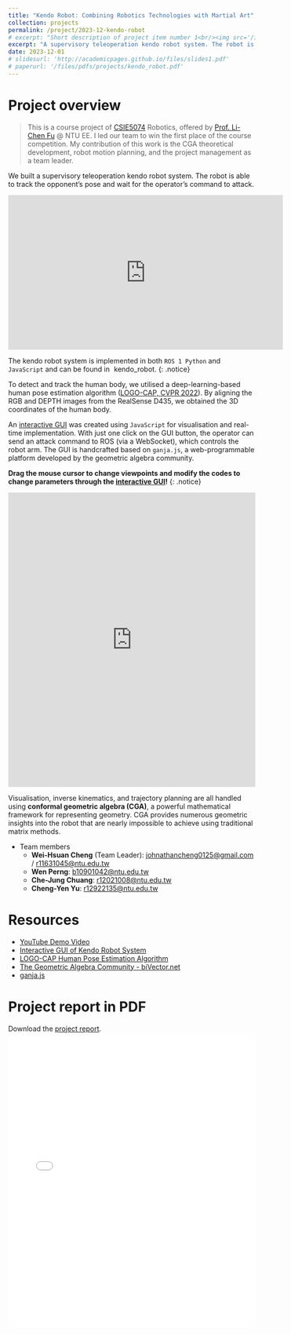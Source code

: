 ```yaml
---
title: "Kendo Robot: Combining Robotics Technologies with Martial Art"
collection: projects
permalink: /project/2023-12-kendo-robot
# excerpt: "Short description of project item number 1<br/><img src='/images/500x300.png'>"
excerpt: "A supervisory teleoperation kendo robot system. The robot is able to track the opponent’s pose and wait for the operator’s command to attack. *Robotics competition winner as a team leader in the course project of [CSIE5074](https://nol.ntu.edu.tw/nol/coursesearch/print_table.php?course_id=922%20U1070&class=&dpt_code=9210&ser_no=62682&semester=112-1&lang=CH) Robotics, offered by [Prof. Li-Chen Fu](https://www.ntueeacl.com/25351235662594525480-advisor.html) @ NTU EE*. <a href='https://github.com/wei-hsuan-cheng/kendo_robot' target='_blank' style='text-decoration: none;'><i class='fab fa-github' style=''></i><span style='margin-left: 0.13cm'>kendo_robot</span></a>"
date: 2023-12-01
# slidesurl: 'http://academicpages.github.io/files/slides1.pdf'
# paperurl: '/files/pdfs/projects/kendo_robot.pdf'
---
```


# Project overview

> This is a course project of [CSIE5074](https://nol.ntu.edu.tw/nol/coursesearch/print_table.php?course_id=922%20U1070&class=&dpt_code=9210&ser_no=62682&semester=112-1&lang=CH) Robotics, offered by [Prof. Li-Chen Fu](https://www.ntueeacl.com/25351235662594525480-advisor.html) @ NTU EE. I led our team to win the first place of the course competition. My contribution of this work is the CGA theoretical development, robot motion planning, and the project management as a team leader.

We built a supervisory teleoperation kendo robot system. The robot is able to track the opponent’s pose and wait for the operator’s command to attack.

<iframe width="560" height="315" 
        src="https://www.youtube.com/embed/9ygvFLr1BNQ" 
        frameborder="0" 
        allow="accelerometer; autoplay; encrypted-media; gyroscope; picture-in-picture" 
        allowfullscreen>
</iframe>


The kendo robot system is implemented in both  ``ROS 1 Python`` and ``JavaScript`` and can be found in <a href='https://github.com/wei-hsuan-cheng/kendo_robot' target='_blank' style='text-decoration: none;'><i class='fab fa-github' style=''></i><span style='margin-left: 0.13cm'>kendo_robot</span></a>.
{: .notice}

To detect and track the human body, we utilised a deep-learning-based human pose estimation algorithm ([LOGO-CAP, CVPR 2022](https://github.com/cherubicXN/logocap)). By aligning the RGB and DEPTH images from the RealSense D435, we obtained the 3D coordinates of the human body.

An [interactive GUI] was created using `JavaScript` for visualisation and real-time implementation. With just one click on the GUI button, the operator can send an attack command to ROS (via a WebSocket), which controls the robot arm. The GUI is handcrafted based on `ganja.js`, a web-programmable platform developed by the geometric algebra community.

**Drag the mouse cursor to change viewpoints and modify the codes to change parameters through the [interactive GUI]!**
{: .notice}

<iframe src="https://enkimute.github.io/ganja.js/examples/coffeeshop.html#ZAxvNkQ7x" width="100%" height="600px" frameborder="0"></iframe>


Visualisation, inverse kinematics, and trajectory planning are all handled using **conformal geometric algebra (CGA)**, a powerful mathematical framework for representing geometry. CGA provides numerous geometric insights into the robot that are nearly impossible to achieve using traditional matrix methods.

- Team members
  - **Wei-Hsuan Cheng** (Team Leader): <a href="mailto:johnathancheng0125@gmail.com">johnathancheng0125@gmail.com</a> / <a href="mailto:r11631045@ntu.edu.tw">r11631045@ntu.edu.tw</a>
  - **Wen Perng**: <a href="mailto:b10901042@ntu.edu.tw">b10901042@ntu.edu.tw</a>
  - **Che-Jung Chuang**: <a href="mailto:r12021008@ntu.edu.tw">r12021008@ntu.edu.tw</a>
  - **Cheng-Yen Yu**: <a href="mailto:r12922135@ntu.edu.tw">r12922135@ntu.edu.tw</a>


# Resources

- [YouTube Demo Video](https://www.youtube.com/watch?v=9ygvFLr1BNQ)
- [Interactive GUI of Kendo Robot System](https://enkimute.github.io/ganja.js/examples/coffeeshop.html#ZAxvNkQ7x)
- [LOGO-CAP Human Pose Estimation Algorithm](https://github.com/cherubicXN/logocap)
- [The Geometric Algebra Community - biVector.net](https://bivector.net/)
- [ganja.js](https://github.com/enkimute/ganja.js?files=1)


# Project report in PDF
Download the [project report](/files/pdfs/projects/kendo_robot.pdf).
<embed src="/files/pdfs/projects/kendo_robot.pdf" type="application/pdf" width="100%" height="600px" />

[kendo_robot]: https://github.com/wei-hsuan-cheng/kendo_robot
[interactive GUI]: https://enkimute.github.io/ganja.js/examples/coffeeshop.html#ZAxvNkQ7x


